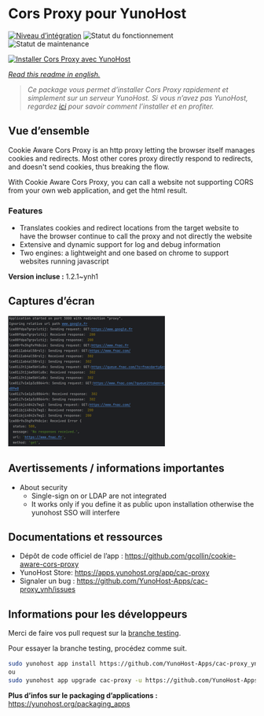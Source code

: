 <!--
N.B.: This README was automatically generated by https://github.com/YunoHost/apps/tree/master/tools/README-generator
It shall NOT be edited by hand.
-->

# Cors Proxy pour YunoHost

[![Niveau d’intégration](https://dash.yunohost.org/integration/cac-proxy.svg)](https://dash.yunohost.org/appci/app/cac-proxy) ![Statut du fonctionnement](https://ci-apps.yunohost.org/ci/badges/cac-proxy.status.svg) ![Statut de maintenance](https://ci-apps.yunohost.org/ci/badges/cac-proxy.maintain.svg)

[![Installer Cors Proxy avec YunoHost](https://install-app.yunohost.org/install-with-yunohost.svg)](https://install-app.yunohost.org/?app=cac-proxy)

*[Read this readme in english.](./README.md)*

> *Ce package vous permet d’installer Cors Proxy rapidement et simplement sur un serveur YunoHost.
Si vous n’avez pas YunoHost, regardez [ici](https://yunohost.org/#/install) pour savoir comment l’installer et en profiter.*

## Vue d’ensemble

Cookie Aware Cors Proxy is an http proxy letting the browser itself manages cookies and redirects.
Most other cores proxy directly respond to redirects, and doesn't send cookies, thus breaking the flow.

With Cookie Aware Cors Proxy, you can call a website not supporting CORS from your own web application, and get the html result.

### Features
- Translates cookies and redirect locations from the target website to have the browser continue to call the proxy and not directly the website 
- Extensive and dynamic support for log and debug information
- Two engines: a lightweight and one based on chrome to support websites running javascript


**Version incluse :** 1.2.1~ynh1

## Captures d’écran

![Capture d’écran de Cors Proxy](./doc/screenshots/fnac-logs.png)

## Avertissements / informations importantes

* About security
    * Single-sign on or LDAP are not integrated
    * It works only if you define it as public upon installation otherwise the yunohost SSO will interfere


## Documentations et ressources

* Dépôt de code officiel de l’app : <https://github.com/gcollin/cookie-aware-cors-proxy>
* YunoHost Store: <https://apps.yunohost.org/app/cac-proxy>
* Signaler un bug : <https://github.com/YunoHost-Apps/cac-proxy_ynh/issues>

## Informations pour les développeurs

Merci de faire vos pull request sur la [branche testing](https://github.com/YunoHost-Apps/cac-proxy_ynh/tree/testing).

Pour essayer la branche testing, procédez comme suit.

``` bash
sudo yunohost app install https://github.com/YunoHost-Apps/cac-proxy_ynh/tree/testing --debug
ou
sudo yunohost app upgrade cac-proxy -u https://github.com/YunoHost-Apps/cac-proxy_ynh/tree/testing --debug
```

**Plus d’infos sur le packaging d’applications :** <https://yunohost.org/packaging_apps>